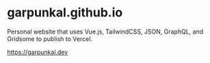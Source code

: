 # garpunkal.github.io

Personal website that uses Vue.js, TailwindCSS, JSON, GraphQL, and Gridsome to publish to Vercel.

https://garpunkal.dev
